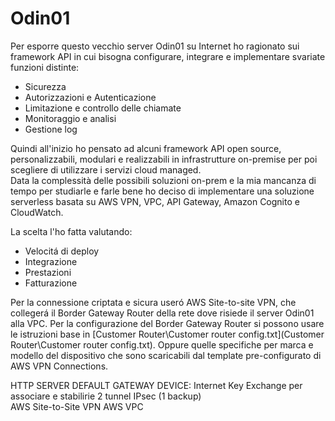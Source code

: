 # Odin01
Per esporre questo vecchio server Odin01 su Internet ho ragionato sui framework API in cui bisogna configurare, integrare e implementare svariate funzioni distinte:
- Sicurezza
- Autorizzazioni e Autenticazione
- Limitazione e controllo delle chiamate
- Monitoraggio e analisi
- Gestione log

Quindi all'inizio ho pensato ad alcuni framework API open source, personalizzabili, modulari e realizzabili in infrastrutture on-premise per poi scegliere di utilizzare i servizi cloud managed.\
Data la complessità delle possibili soluzioni on-prem e la mia mancanza di tempo per studiarle e farle bene ho deciso di implementare una soluzione serverless basata su AWS VPN, VPC, API Gateway, Amazon Cognito e CloudWatch.

La scelta l'ho fatta valutando:
- Velocitá di deploy
- Integrazione
- Prestazioni
- Fatturazione

Per la connessione criptata e sicura useró AWS Site-to-site VPN, che collegerá il Border Gateway Router della rete dove risiede il server Odin01 alla VPC.
Per la configurazione del Border Gateway Router si possono usare le istruzioni base in [Customer Router\Customer router config.txt](Customer Router\Customer router config.txt).
Oppure quelle specifiche per marca e modello del dispositivo che sono scaricabili dal template pre-configurato di AWS VPN Connections.





HTTP SERVER
DEFAULT GATEWAY DEVICE: Internet Key Exchange per associare e stabilirie 2 tunnel IPsec (1 backup)  
AWS Site-to-Site VPN
AWS VPC
